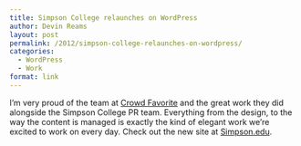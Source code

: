 ```yaml
---
title: Simpson College relaunches on WordPress
author: Devin Reams
layout: post
permalink: /2012/simpson-college-relaunches-on-wordpress/
categories:
  - WordPress
  - Work
format: link
---
```

I&#8217;m very proud of the team at [Crowd Favorite][1] and the great work they did alongside the Simpson College PR team. Everything from the design, to the way the content is managed is exactly the kind of elegant work we&#8217;re excited to work on every day. Check out the new site at [Simpson.edu][2].

 [1]: http://crowdfavorite.com
 [2]: http://simpson.edu
